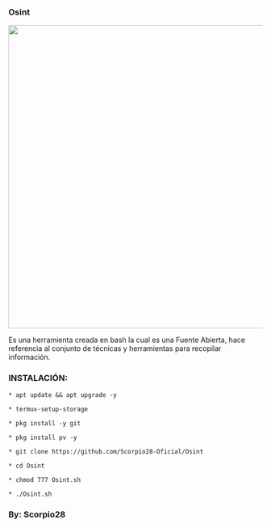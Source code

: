 ### Osint

<p align="center">
	<img src="https://i.imgur.com/rLsEtQf.jpg" width="600px">
</p>

Es una herramienta creada en bash la cual es una Fuente Abierta, hace referencia al conjunto de técnicas y herramientas para recopilar información.

### INSTALACIÓN:

```
* apt update && apt upgrade -y

* termux-setup-storage

* pkg install -y git

* pkg install pv -y

* git clone https://github.com/Scorpio28-Oficial/Osint

* cd Osint

* chmod 777 Osint.sh

* ./Osint.sh
```

### By: Scorpio28
